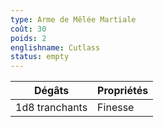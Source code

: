```yaml
---
type: Arme de Mêlée Martiale
coût: 30
poids: 2
englishname: Cutlass
status: empty
---
```


| Dégâts         | Propriétés |
| -------------- | ---------- |
| 1d8 tranchants | Finesse    |
